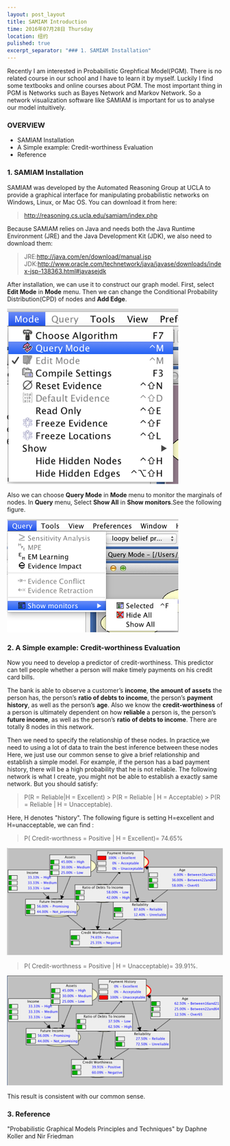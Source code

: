 ```yaml
---
layout: post_layout
title: SAMIAM Introduction
time: 2016年07月28日 Thursday
location: 纽约
pulished: true
excerpt_separator: "### 1. SAMIAM Installation"
---
```

Recently I am interested in Probabilistic Grephfical Model(PGM). There is no related course in our school and I have to learn it by myself. Luckily I find some textbooks and online courses about PGM. The most important thing in PGM is Networks such as Bayes Network and Markov Network. So a network visualization software like SAMIAM is important for us to analyse our model intuitively.

### OVERVIEW
- SAMIAM Installation
- A Simple example: Credit-worthiness Evaluation
- Reference

### 1. SAMIAM Installation

SAMIAM was developed by the Automated Reasoning Group at UCLA to provide a graphical interface for manipulating probabilistic networks on Windows, Linux, or Mac OS. You can download it from here:

> <http://reasoning.cs.ucla.edu/samiam/index.php>

Because SAMIAM relies on Java and needs both the Java Runtime Environment (JRE) and the Java Development Kit (JDK), we also need to download them:

> JRE:<http://java.com/en/download/manual.jsp>
> JDK:<http://www.oracle.com/technetwork/java/javase/downloads/index-jsp-138363.html#javasejdk>

After installation, we can use it to construct our graph model. First, select **Edit Mode** in **Mode** menu. Then we can change the Conditional Probability Distribution(CPD) of nodes and **Add Edge**. 

<img src="/assets/img/PGM/2.png" width="400px" />

Also we can choose **Query Mode** in **Mode** menu to monitor the marginals of nodes. In **Query** menu, Select **Show All** in **Show monitors**.See the following figure.

<img src="/assets/img/PGM/1.png" width="400px" />

### 2. A Simple example: Credit-worthiness Evaluation

Now you need to develop a predictor of credit-worthiness. This predictor can tell people whether a person will make timely payments on his credit card bills.

The bank is able to observe a customer’s **income**, **the amount of assets** the person has, the person’s **ratio of debts to income**, the person’s **payment history**, as well as the person’s **age**.  Also we know the **credit-worthiness** of a person is ultimately dependent on how **reliable** a person is, the person’s **future income**, as well as the person’s **ratio of debts to income**. There are totally 8 nodes in this network.

Then we need to specify the relationship of these nodes. In practice,we need to using a lot of data to train the best inference between these nodes Here, we just use our common sense to give a brief relationship and establish a simple model. For example, if the person has a bad payment history, there will be a high probability that he is not reliable. The following network is what I create, you might not be able to establish a exactly same network. But you should satisfy:

> P(R = Reliable|H = Excellent) > P(R = Reliable &#124; H = Acceptable) > P(R = Reliable &#124; H = Unacceptable).

Here, H denotes "history". The following figure is setting H=excellent and H=unacceptable, we can find :

> P( Credit-worthness = Positive &#124; H = Excellent)= 74.65% 

<img src="/assets/img/PGM/3.png" width="640px" />

> P( Credit-worthness = Positive &#124; H = Unacceptable)= 39.91%. 

<img src="/assets/img/PGM/4.png" width="640px" />

This result is consistent with our common sense.

### 3. Reference

"Probabilistic Graphical Models Principles and Techniques" by Daphne Koller and Nir Friedman
